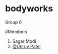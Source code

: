 # bodyworks

Group 6

#Members

1. Sagar Modi
2. [@Dhruv Patel](https://www.github.com/UnfortunetlyHuman)
